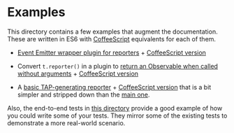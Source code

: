 # Examples

This directory contains a few examples that augment the documentation. These are written in ES6 with [CoffeeScript](http://coffeescript.org) equivalents for each of them.

- [Event Emitter wrapper plugin for reporters](./ee-reporter.js) + [CoffeeScript version](./ee-reporter.coffee)

- Convert `t.reporter()` in a plugin to [return an Observable when called without arguments](./observable-reporter.js) + [CoffeeScript version](./observable-reporter.coffee)

- A [basic TAP-generating reporter](./tap-reporter.js) + [CoffeeScript version](./tap-reporter.coffee) that is a bit simpler and stripped down than the [main one](../reporters.md).

Also, the end-to-end tests in [this directory](http://github.com/isiahmeadows/thallium/tree/master/fixtures/large-coffee) provide a good example of how you could write some of your tests. They mirror some of the existing tests to demonstrate a more real-world scenario.
